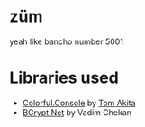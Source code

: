# züm
yeah like bancho number 5001

# Libraries used
  * [Colorful.Console](https://github.com/tomakita/Colorful.Console) by [Tom Akita](https://github.com/tomakita/)
  * [BCrypt.Net](https://www.nuget.org/packages/BCrypt.Net) by Vadim Chekan
